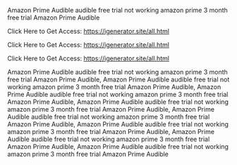 Amazon Prime Audible audible free trial not working amazon prime 3 month free trial Amazon Prime Audible

Click Here to Get Access: https://igenerator.site/all.html

Click Here to Get Access: https://igenerator.site/all.html

Click Here to Get Access: https://igenerator.site/all.html

Amazon Prime Audible audible free trial not working amazon prime 3 month free trial Amazon Prime Audible, Amazon Prime Audible audible free trial not working amazon prime 3 month free trial Amazon Prime Audible, Amazon Prime Audible audible free trial not working amazon prime 3 month free trial Amazon Prime Audible, Amazon Prime Audible audible free trial not working amazon prime 3 month free trial Amazon Prime Audible, Amazon Prime Audible audible free trial not working amazon prime 3 month free trial Amazon Prime Audible, Amazon Prime Audible audible free trial not working amazon prime 3 month free trial Amazon Prime Audible, Amazon Prime Audible audible free trial not working amazon prime 3 month free trial Amazon Prime Audible, Amazon Prime Audible audible free trial not working amazon prime 3 month free trial Amazon Prime Audible
